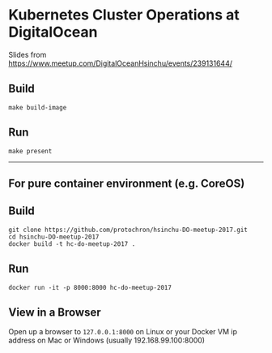 # Kubernetes Cluster Operations at DigitalOcean

Slides from https://www.meetup.com/DigitalOceanHsinchu/events/239131644/

## Build
```
make build-image
```

## Run
```
make present
```

---
## For pure container environment (e.g. CoreOS)

## Build
```
git clone https://github.com/protochron/hsinchu-DO-meetup-2017.git
cd hsinchu-DO-meetup-2017
docker build -t hc-do-meetup-2017 .
```

## Run
```
docker run -it -p 8000:8000 hc-do-meetup-2017
```

## View in a Browser
Open up a browser to `127.0.0.1:8000` on Linux or your Docker VM ip address on Mac or Windows (usually 192.168.99.100:8000)
